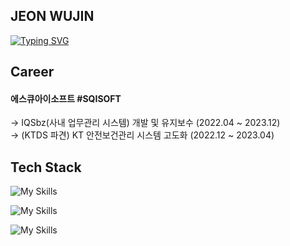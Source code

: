 ## JEON WUJIN

[![Typing SVG](https://readme-typing-svg.demolab.com?font=Fira+Code&pause=1000&width=435&lines=Back-End+Developer)](https://git.io/typing-svg)

## Career

#### 에스큐아이소프트 #SQISOFT
→ IQSbz(사내 업무관리 시스템) 개발 및 유지보수 (2022.04 ~ 2023.12) <br/>
→ (KTDS 파견) KT 안전보건관리 시스템 고도화 (2022.12 ~ 2023.04)

## Tech Stack

![My Skills](https://skillicons.dev/icons?i=java,spring,hibernate,mysql,postgres)

![My Skills](https://skillicons.dev/icons?i=html,css,js,jquery,react,redux)

![My Skills](https://skillicons.dev/icons?i=git,github,aws,docker,jenkins)
